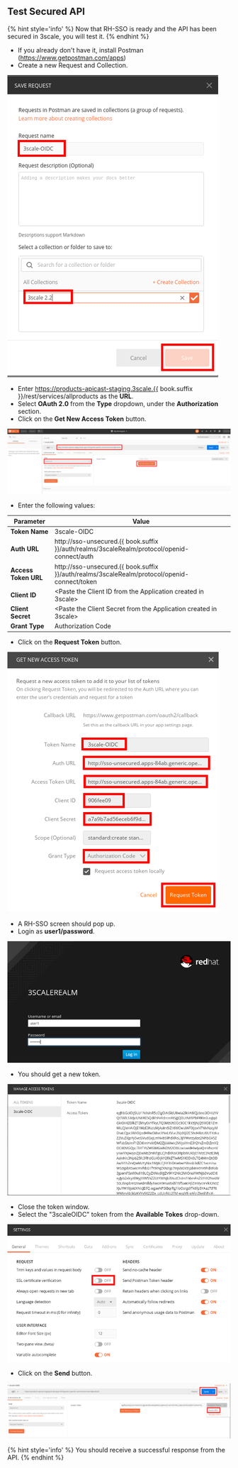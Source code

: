 ## Test Secured API

{% hint style='info' %}
Now that RH-SSO is ready and the API has been secured in 3scale, you will test it.
{% endhint %}


* If you already don't have it, install Postman (https://www.getpostman.com/apps)
* Create a new Request and Collection.

![](../assets/Selection_464.png)

* Enter https://products-apicast-staging.3scale.{{ book.suffix }}/rest/services/allproducts as the **URL**.
* Select **OAuth 2.0** from the **Type** dropdown, under the **Authorization** section.
* Click on the **Get New Access Token** button.

![](../assets/Selection_469.png)

* Enter the following values:

| Parameter | Value |
| --- | --- |
| **Token Name** | 3scale-OIDC |
| **Auth URL** | http://sso-unsecured.{{ book.suffix }}/auth/realms/3scaleRealm/protocol/openid-connect/auth |
| **Access Token URL** | http://sso-unsecured.{{ book.suffix }}/auth/realms/3scaleRealm/protocol/openid-connect/token |
| **Client ID** | &lt;Paste the Client ID from the Application created in 3scale&gt; |
| **Client Secret** | &lt;Paste the Client Secret from the Application created in 3scale&gt; |
| **Grant Type** | Authorization Code |


* Click on the **Request Token** button.

![](../assets/Selection_488.png)

* A RH-SSO screen should pop up.
* Login as **user1/password**.

![](../assets/Selection_467.png)

* You should get a new token.

![](../assets/Selection_468.png)

* Close the token window.
* Select the "3scaleOIDC" token from the **Available Tokes** drop-down.

![](../assets/Selection_471.png)

* Click on the **Send** button.

![](../assets/Selection_470.png)

{% hint style='info' %}
You should receive a successful response from the API.
{% endhint %}







